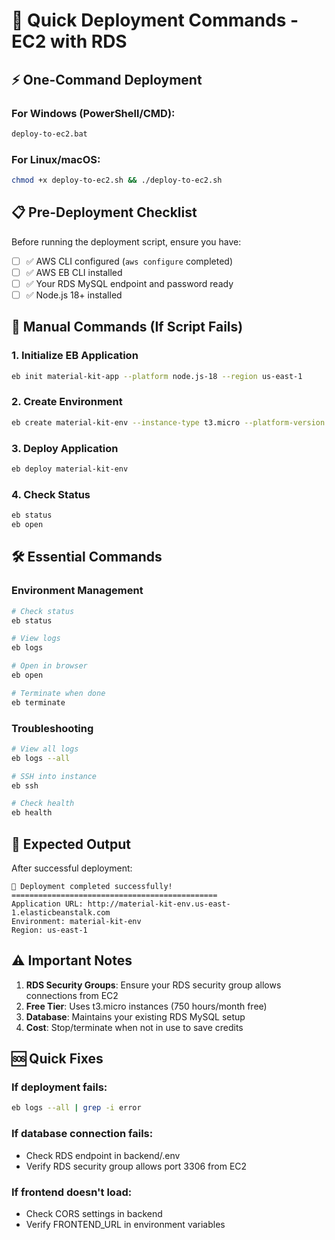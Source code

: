 # 🚀 Quick Deployment Commands - EC2 with RDS

## ⚡ One-Command Deployment

### For Windows (PowerShell/CMD):

```cmd
deploy-to-ec2.bat
```

### For Linux/macOS:

```bash
chmod +x deploy-to-ec2.sh && ./deploy-to-ec2.sh
```

## 📋 Pre-Deployment Checklist

Before running the deployment script, ensure you have:

- [ ] ✅ AWS CLI configured (`aws configure` completed)
- [ ] ✅ AWS EB CLI installed
- [ ] ✅ Your RDS MySQL endpoint and password ready
- [ ] ✅ Node.js 18+ installed

## 🔧 Manual Commands (If Script Fails)

### 1. Initialize EB Application

```bash
eb init material-kit-app --platform node.js-18 --region us-east-1
```

### 2. Create Environment

```bash
eb create material-kit-env --instance-type t3.micro --platform-version "Node.js 18"
```

### 3. Deploy Application

```bash
eb deploy material-kit-env
```

### 4. Check Status

```bash
eb status
eb open
```

## 🛠️ Essential Commands

### Environment Management

```bash
# Check status
eb status

# View logs
eb logs

# Open in browser
eb open

# Terminate when done
eb terminate
```

### Troubleshooting

```bash
# View all logs
eb logs --all

# SSH into instance
eb ssh

# Check health
eb health
```

## 🎯 Expected Output

After successful deployment:

```
🎉 Deployment completed successfully!
==============================================
Application URL: http://material-kit-env.us-east-1.elasticbeanstalk.com
Environment: material-kit-env
Region: us-east-1
```

## ⚠️ Important Notes

1. **RDS Security Groups**: Ensure your RDS security group allows connections from EC2
2. **Free Tier**: Uses t3.micro instances (750 hours/month free)
3. **Database**: Maintains your existing RDS MySQL setup
4. **Cost**: Stop/terminate when not in use to save credits

## 🆘 Quick Fixes

### If deployment fails:

```bash
eb logs --all | grep -i error
```

### If database connection fails:

- Check RDS endpoint in backend/.env
- Verify RDS security group allows port 3306 from EC2

### If frontend doesn't load:

- Check CORS settings in backend
- Verify FRONTEND_URL in environment variables

